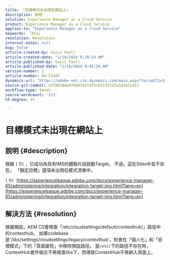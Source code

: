 ```yaml
---
title: 「目標模式未出現在網站上」
description: 說明
solution: Experience Manager as a Cloud Service
product: Experience Manager as a Cloud Service
applies-to: "Experience Manager as a Cloud Service"
keywords: 「KCS」
resolution: Resolution
internal-notes: null
bug: false
article-created-by: Gucci Paull
article-created-date: "1/18/2024 9:28:54 AM"
article-published-by: Gucci Paull
article-published-date: "1/18/2024 9:41:24 AM"
version-number: 1
article-number: KA-23485
dynamics-url: "https://adobe-ent.crm.dynamics.com/main.aspx?forceUCI=1&pagetype=entityrecord&etn=knowledgearticle&id=394949fe-e3b5-ee11-a569-6045bd006c82"
source-git-commit: a3786194ad768d543faf5cb51557d7a3dd431d13
workflow-type: tm+mt
source-wordcount: '113'
ht-degree: 3%

---
```


# 目標模式未出現在網站上

## 說明 {#description}


根據 `[` 0`]` ，已成功為具有IMS的體驗片段啟動Target。 不過，這在Sites中並不存在。 「鎖定目標」選項未出現在模式清單中。

`[` 0`]`  [https://experienceleague.adobe.com/docs/experience-manager-65/administering/integration/integration-target-ims.html?lang=en](https://experienceleague.adobe.com/docs/experience-manager-65/administering/integration/integration-target-ims.html?lang=en)


## 解決方法 {#resolution}


根據預設，AEM CS會檢查「/etc/cloudsettings/default/contexthub/」路徑中的contexthub。 如果codebase是&#39;/libs/settings/cloudsettings/legacy/contexthub&#39;，則會在「個人化」和「目標模式」下的「頁面屬性」中移除預設路徑。 當`/etc/`下的路徑不存在時，ContextHub套件組合不再檢查libs下，而導致ContextHub不再納入頁面上。
